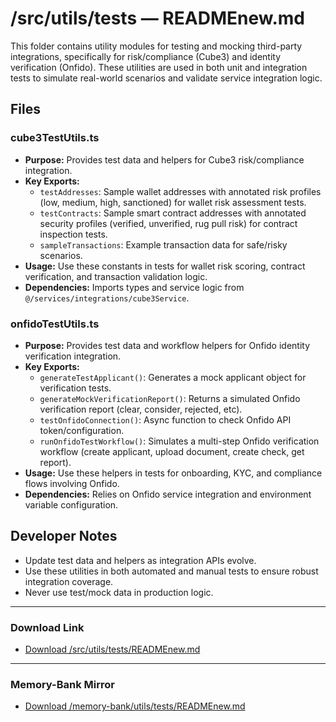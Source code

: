 # /src/utils/tests — READMEnew.md

This folder contains utility modules for testing and mocking third-party integrations, specifically for risk/compliance (Cube3) and identity verification (Onfido). These utilities are used in both unit and integration tests to simulate real-world scenarios and validate service integration logic.

## Files

### cube3TestUtils.ts
- **Purpose:** Provides test data and helpers for Cube3 risk/compliance integration.
- **Key Exports:**
  - `testAddresses`: Sample wallet addresses with annotated risk profiles (low, medium, high, sanctioned) for wallet risk assessment tests.
  - `testContracts`: Sample smart contract addresses with annotated security profiles (verified, unverified, rug pull risk) for contract inspection tests.
  - `sampleTransactions`: Example transaction data for safe/risky scenarios.
- **Usage:** Use these constants in tests for wallet risk scoring, contract verification, and transaction validation logic.
- **Dependencies:** Imports types and service logic from `@/services/integrations/cube3Service`.

### onfidoTestUtils.ts
- **Purpose:** Provides test data and workflow helpers for Onfido identity verification integration.
- **Key Exports:**
  - `generateTestApplicant()`: Generates a mock applicant object for verification tests.
  - `generateMockVerificationReport()`: Returns a simulated Onfido verification report (clear, consider, rejected, etc).
  - `testOnfidoConnection()`: Async function to check Onfido API token/configuration.
  - `runOnfidoTestWorkflow()`: Simulates a multi-step Onfido verification workflow (create applicant, upload document, create check, get report).
- **Usage:** Use these helpers in tests for onboarding, KYC, and compliance flows involving Onfido.
- **Dependencies:** Relies on Onfido service integration and environment variable configuration.

## Developer Notes
- Update test data and helpers as integration APIs evolve.
- Use these utilities in both automated and manual tests to ensure robust integration coverage.
- Never use test/mock data in production logic.

---

### Download Link
- [Download /src/utils/tests/READMEnew.md](sandbox:/Users/neilbatchelor/Cursor/1/src/utils/tests/READMEnew.md)

---

### Memory-Bank Mirror
- [Download /memory-bank/utils/tests/READMEnew.md](sandbox:/Users/neilbatchelor/Cursor/1/memory-bank/utils/tests/READMEnew.md)

